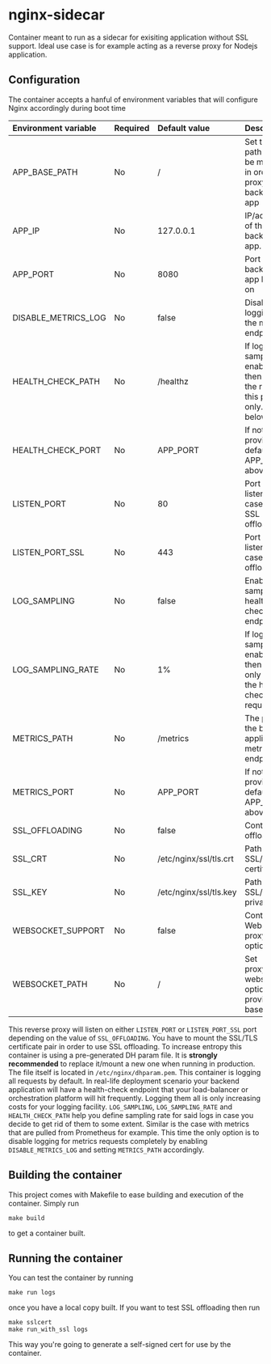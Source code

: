 # nginx-sidecar

Container meant to run as a sidecar for exisiting application without SSL support. Ideal use case is for example acting as a reverse proxy for Nodejs application.

## Configuration

The container accepts a hanful of environment variables that will configure Nginx accordingly during boot time

| Environment variable | Required | Default value          | Description |
|:---------------------|:---------|:-----------------------|:------------|
| APP_BASE_PATH        | No       | /                      | Set the base path that will be matched in order to proxy to the backend app | 
| APP_IP               | No       | 127.0.0.1              | IP/address of the backend app. |
| APP_PORT             | No       | 8080                   | Port the backend app listens on |
| DISABLE_METRICS_LOG  | No       | false                  | Disable logging for the metrics endpoint |
| HEALTH_CHECK_PATH    | No       | /healthz               | If log sampling enabled then apply the rules for this path only. See below. |
| HEALTH_CHECK_PORT    | No       | APP_PORT               | If not provided, defaults to APP_PORT above. |
| LISTEN_PORT          | No       | 80                     | Port Nginx listens to in case of no SSL offloading |
| LISTEN_PORT_SSL      | No       | 443                    | Port Nginx listens to in case of SSL offloading |
| LOG_SAMPLING         | No       | false                  | Enable log sampling for health-check endpoint.  |
| LOG_SAMPLING_RATE    | No       | 1%                     | If log sampling enabled then log only 1% of the health-check requests |
| METRICS_PATH         | No       | /metrics               | The path to the backend application's metrics endpoint |
| METRICS_PORT         | No       | APP_PORT               | If not provided, defaults to APP_PORT above. |
| SSL_OFFLOADING       | No       | false                  | Control SSL offloading |
| SSL_CRT              | No       | /etc/nginx/ssl/tls.crt | Path to the SSL/TLS certificate |
| SSL_KEY              | No       | /etc/nginx/ssl/tls.key | Path to the SSL/TLS private key |
| WEBSOCKET_SUPPORT    | No       | false                  | Control Websocket proxy_pass options |
| WEBSOCKET_PATH       | No       | /                      | Set proxy_pass websocket options for provided base path |

This reverse proxy will listen on either `LISTEN_PORT` or `LISTEN_PORT_SSL` port depending on the value of `SSL_OFFLOADING`. You have to mount the SSL/TLS certificate pair in order to use SSL offloading. To increase entropy this container is using a pre-generated DH param file. It is **strongly recommended** to replace it/mount a new one when running in production. The file itself is located in `/etc/nginx/dhparam.pem`. This container is logging all requests by default. In real-life deployment scenario your backend application will have a health-check endpoint that your load-balancer or orchestration platform will hit frequently. Logging them all is only increasing costs for your logging facility. `LOG_SAMPLING`, `LOG_SAMPLING_RATE` and `HEALTH_CHECK_PATH` help you define sampling rate for said logs in case you decide to get rid of them to some extent. Similar is the case with metrics that are pulled from Prometheus for example. This time the only option is to disable logging for metrics requests completely by enabling `DISABLE_METRICS_LOG` and setting `METRICS_PATH` accordingly.

## Building the container

This project comes with Makefile to ease building and execution of the container. Simply run

```shell
make build
```

to get a container built.

## Running the container

You can test the container by running

```shell
make run logs
```

once you have a local copy built. If you want to test SSL offloading then run 

```shell
make sslcert
make run_with_ssl logs
```

This way you're going to generate a self-signed cert for use by the container.
